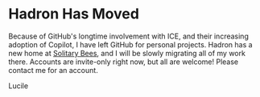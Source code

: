 # Hadron Has Moved

Because of GitHub's longtime involvement with ICE, and their increasing adoption
of Copilot, I have left GitHub for personal projects. Hadron has a new home
at [Solitary Bees](https://solitarybees.us), and I will be slowly migrating
all of my work there. Accounts are invite-only right now, but all are welcome!
Please contact me for an account.

Lucile
